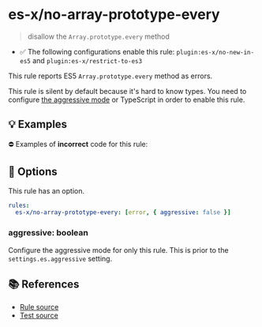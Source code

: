 # es-x/no-array-prototype-every
> disallow the `Array.prototype.every` method

- ✅ The following configurations enable this rule: `plugin:es-x/no-new-in-es5` and `plugin:es-x/restrict-to-es3`

This rule reports ES5 `Array.prototype.every` method as errors.

This rule is silent by default because it's hard to know types. You need to configure [the aggressive mode](../#the-aggressive-mode) or TypeScript in order to enable this rule.

## 💡 Examples

⛔ Examples of **incorrect** code for this rule:

<eslint-playground type="bad" code="/*eslint es-x/no-array-prototype-every: [error, { aggressive: true }] */
foo.every(e =&gt; e !== 0)
" />

## 🔧 Options

This rule has an option.

```yml
rules:
  es-x/no-array-prototype-every: [error, { aggressive: false }]
```

### aggressive: boolean

Configure the aggressive mode for only this rule.
This is prior to the `settings.es.aggressive` setting.

## 📚 References

- [Rule source](https://github.com/ota-meshi/eslint-plugin-es-x/blob/v4.1.0/lib/rules/no-array-prototype-every.js)
- [Test source](https://github.com/ota-meshi/eslint-plugin-es-x/blob/v4.1.0/tests/lib/rules/no-array-prototype-every.js)
